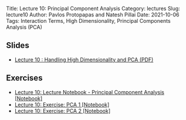 Title: Lecture 10: Principal Component Analysis
Category: lectures
Slug: lecture10
Author: Pavlos Protopapas and Natesh Pillai
Date: 2021-10-06
Tags: Interaction Terms, High Dimensionality, Principal Components Analysis (PCA)

## Slides
- [Lecture 10 : Handling High Dimensionality and PCA (PDF)]({attach}presentation/PCA_Slides.pdf)

## Exercises
- [Lecture 10: Lecture Notebook - Principal Component Analysis [Notebook]]({filename}notebook/PCA.ipynb)
- [Lecture 10: Exercise: PCA 1 [Notebook]]({filename}notebook/PCA1.ipynb)
- [Lecture 10: Exercise: PCA 2 [Notebook]]({filename}notebook/PCA2.ipynb)